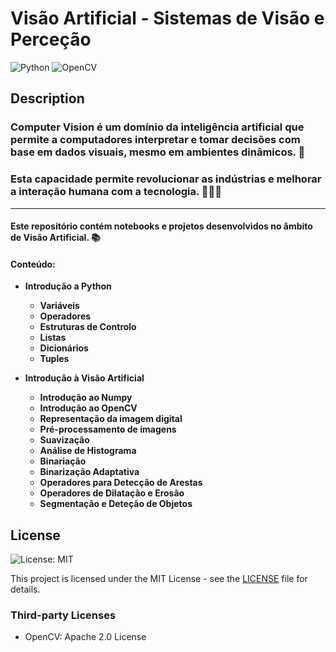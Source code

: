 # **Visão Artificial** - Sistemas de Visão e Perceção

<!-- ![Intro Image](ComputerVision/Images/ai_cv_intro.png)
# <span style="background-image: linear-gradient(to right, #ff0080, #8000ff); -webkit-background-clip: text; -webkit-text-fill-color: transparent;"></span> -->


![Python](https://img.shields.io/badge/python-3670A0?style=for-the-badge&logo=python&logoColor=ffdd54)
![OpenCV](https://img.shields.io/badge/opencv-%23white.svg?style=for-the-badge&logo=opencv&logoColor=white)

## Description

### **Computer Vision** é um domínio da **inteligência artificial** que permite a computadores **interpretar e tomar decisões** com base em **dados visuais**, mesmo em **ambientes dinâmicos**.  🚀

### Esta capacidade permite revolucionar as indústrias e melhorar a interação humana com a tecnologia. 🤖👨‍💻
---
#### Este repositório contém **notebooks** e **projetos** desenvolvidos no âmbito de **Visão Artificial**. 📚

#### **Conteúdo:**
- **Introdução a Python**
    - **Variáveis**
    - **Operadores**
    - **Estruturas de Controlo**
    - **Listas**
    - **Dicionários**
    - **Tuples**

- **Introdução à Visão Artificial**
    - **Introdução ao Numpy**
    - **Introdução ao OpenCV**
    - **Representação da imagem digital**
    - **Pré-processamento de imagens**
    - **Suavização**
    - **Análise de Histograma**
    - **Binariação**
    - **Binarização Adaptativa**
    - **Operadores para Detecção de Arestas**
    - **Operadores de Dilatação e Erosão**
    - **Segmentação e Deteção de Objetos**

## License

![License: MIT](https://img.shields.io/badge/License-MIT-yellow.svg)

This project is licensed under the MIT License - see the [LICENSE](LICENSE) file for details.

### Third-party Licenses

- OpenCV: Apache 2.0 License





